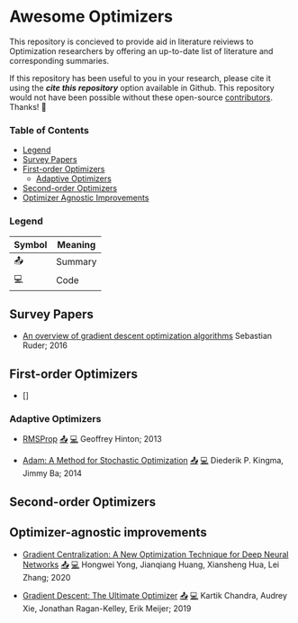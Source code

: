 # Awesome Optimizers

This repository is concieved to provide aid in literature reiviews to Optimization researchers by offering an up-to-date list of literature and corresponding summaries.

If this repository has been useful to you in your research, please cite it using the ___cite this repository___ option available in Github. This repository would not have been possible without these open-source [contributors](). Thanks! :sparkling_heart:

### Table of Contents

- [Legend](#legend)
- [Survey Papers]()
- [First-order Optimizers](#first-order-optimizers)
    - [Adaptive Optimizers](#adaptive-optimizers)
- [Second-order Optimizers](#second-order-optimizers)
- [Optimizer Agnostic Improvements](#optimizer-agnostic-improvements)

### Legend

| Symbol        | Meaning |
|---------------|---------|
| :outbox_tray: | Summary |
| :computer:    | Code    |


## Survey Papers

- [An overview of gradient descent optimization algorithms](https://arxiv.org/abs/1609.04747) 
    Sebastian Ruder; 2016


## First-order Optimizers

- []

### Adaptive Optimizers

- [RMSProp](http://www.cs.toronto.edu/~tijmen/csc321/slides/lecture_slides_lec6.pdf) [:outbox_tray:]() [:computer:]()
    Geoffrey Hinton; 2013

- [Adam: A Method for Stochastic Optimization](https://arxiv.org/abs/1412.6980) [:outbox_tray:]() [:computer:]()
    Diederik P. Kingma, Jimmy Ba; 2014

## Second-order Optimizers

## Optimizer-agnostic improvements

- [Gradient Centralization: A New Optimization Technique for Deep Neural Networks](https://arxiv.org/abs/2004.01461) [:outbox_tray:]() [:computer:]()
    Hongwei Yong, Jianqiang Huang, Xiansheng Hua, Lei Zhang; 2020


- [Gradient Descent: The Ultimate Optimizer](https://arxiv.org/abs/1909.13371) [:outbox_tray:]() [:computer:]()
    Kartik Chandra, Audrey Xie, Jonathan Ragan-Kelley, Erik Meijer; 2019
